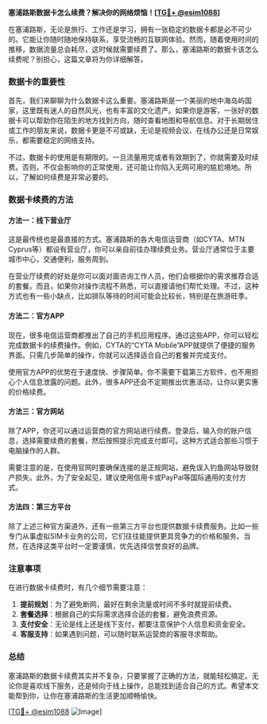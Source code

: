 **塞浦路斯数据卡怎么续费？解决你的网络烦恼！[[TG💪+ @esim1088](https://t.me/s/esim1088)]**

在塞浦路斯，无论是旅行、工作还是学习，拥有一张稳定的数据卡都是必不可少的。它能让你随时随地保持联系，享受流畅的互联网体验。然而，随着使用时间的推移，数据流量总会耗尽，这时候就需要续费了。那么，塞浦路斯的数据卡该怎么续费呢？别担心，这篇文章将为你详细解答。

### 数据卡的重要性

首先，我们来聊聊为什么数据卡这么重要。塞浦路斯是一个美丽的地中海岛屿国家，这里既有迷人的自然风光，也有丰富的文化遗产。如果你是游客，一张好的数据卡可以帮助你在陌生的地方找到方向，随时查看地图和导航信息。对于长期居住或工作的朋友来说，数据卡更是不可或缺，无论是视频会议、在线办公还是日常娱乐，都需要稳定的网络支持。

不过，数据卡的使用是有期限的。一旦流量用完或者有效期到了，你就需要及时续费。否则，不仅会影响你的正常使用，还可能让你陷入无网可用的尴尬境地。所以，了解如何续费是非常必要的。

### 数据卡续费的方法

#### 方法一：线下营业厅

这是最传统也是最直接的方式。塞浦路斯的各大电信运营商（如CYTA、MTN Cyprus等）都设有营业厅，你可以亲自前往办理续费业务。营业厅通常位于主要城市中心，交通便利，服务周到。

在营业厅续费的好处是你可以面对面咨询工作人员，他们会根据你的需求推荐合适的套餐。而且，如果你对操作流程不熟悉，可以直接请他们帮忙处理。不过，这种方式也有一些小缺点，比如排队等待的时间可能会比较长，特别是在旅游旺季。

#### 方法二：官方APP

现在，很多电信运营商都推出了自己的手机应用程序。通过这些APP，你可以轻松完成数据卡的续费操作。例如，CYTA的“CYTA Mobile”APP就提供了便捷的服务界面。只需几步简单的操作，你就可以选择适合自己的套餐并完成支付。

使用官方APP的优势在于速度快、步骤简单。你不需要下载第三方软件，也不用担心个人信息泄露的问题。此外，很多APP还会不定期推出优惠活动，让你以更实惠的价格续费。

#### 方法三：官方网站

除了APP，你还可以通过运营商的官方网站进行续费。登录后，输入你的账户信息，选择需要续费的套餐，然后按照提示完成支付即可。这种方式适合那些习惯于电脑操作的人群。

需要注意的是，在使用官网时要确保连接的是正规网站，避免误入钓鱼网站导致财产损失。此外，为了安全起见，建议使用信用卡或PayPal等国际通用的支付方式。

#### 方法四：第三方平台

除了上述三种官方渠道外，还有一些第三方平台也提供数据卡续费服务。比如一些专门从事虚拟SIM卡业务的公司，它们往往能提供更具竞争力的价格和服务。当然，在选择这类平台时一定要谨慎，优先选择信誉良好的品牌。

### 注意事项

在进行数据卡续费时，有几个细节需要注意：

1. **提前规划**：为了避免断网，最好在剩余流量或时间不多时就提前续费。
2. **套餐选择**：根据自己的实际需求选择合适的套餐，避免浪费资源。
3. **支付安全**：无论是线上还是线下支付，都要注意保护个人信息和资金安全。
4. **客服支持**：如果遇到问题，可以随时联系运营商的客服寻求帮助。

### 总结

塞浦路斯的数据卡续费其实并不复杂，只要掌握了正确的方法，就能轻松搞定。无论你是喜欢线下服务，还是倾向于线上操作，总能找到适合自己的方式。希望本文能帮到你，让你在塞浦路斯的生活更加顺畅愉快。

[[TG💪+ @esim1088](https://t.me/s/esim1088) ![Image](https://i.postimg.cc/4NQfJmqS/Snipaste-2025-05-13-00-14-12.png)]